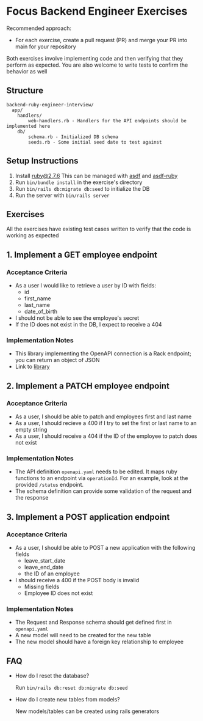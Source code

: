 # Focus Backend Engineer Exercises

Recommended approach:

-   For each exercise, create a pull request (PR) and merge your PR into main for your repository

Both exercises involve implementing code and then verifying that they perform as expected. You are also welcome to write tests to confirm the behavior as well

## Structure

```
backend-ruby-engineer-interview/
  app/
    handlers/
        web-handlers.rb - Handlers for the API endpoints should be implemented here
    db/
        schema.rb - Initialized DB schema
        seeds.rb - Some initial seed date to test against
```

## Setup Instructions

1. Install ruby@2.7.6 This can be managed with [asdf](https://github.com/asdf-vm/asdf) and [asdf-ruby](https://github.com/asdf-vm/asdf-ruby)
2. Run `bin/bundle install` in the exercise's directory
3. Run `bin/rails db:migrate db:seed` to initialize the DB
4. Run the server with `bin/rails server`

## Exercises

All the exercises have existing test cases written to verify that the code is working as expected

## 1. Implement a GET employee endpoint

### Acceptance Criteria

-   As a user I would like to retrieve a user by ID with fields:
    -   id
    -   first_name
    -   last_name
    -   date_of_birth
-   I should not be able to see the employee's secret
-   If the ID does not exist in the DB, I expect to receive a 404

### Implementation Notes

-   This library implementing the OpenAPI connection is a Rack endpoint; you can return an object of JSON
-   Link to [library](https://github.com/ahx/openapi_first#handlers)

## 2. Implement a PATCH employee endpoint

### Acceptance Criteria

-   As a user, I should be able to patch and employees first and last name
-   As a user, I should recieve a 400 if I try to set the first or last name to an empty string
-   As a user, I should receive a 404 if the ID of the employee to patch does not exist

### Implementation Notes

-   The API definition `openapi.yaml` needs to be edited. It maps ruby functions to an endpoint via `operationId`. For an example, look at the provided `/status` endpoint.
-   The schema definition can provide some validation of the request and the response

## 3. Implement a POST application endpoint

### Acceptance Criteria

-   As a user, I should be able to POST a new application with the following fields
    -   leave_start_date
    -   leave_end_date
    -   the ID of an employee
-   I should receive a 400 if the POST body is invalid
    -   Missing fields
    -   Employee ID does not exist

### Implementation Notes

-   The Request and Response schema should get defined first in `openapi.yaml`
-   A new model will need to be created for the new table
-   The new model should have a foreign key relationship to employee

## FAQ

-   How do I reset the database?

    Run `bin/rails db:reset db:migrate db:seed`

-   How do I create new tables from models?

    New models/tables can be created using rails generators
